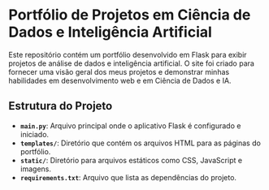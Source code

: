 # Portfólio de Projetos em Ciência de Dados e Inteligência Artificial
Este repositório contém um portfólio desenvolvido em Flask para exibir projetos de análise de dados e inteligência artificial. O site foi criado para fornecer uma visão geral dos meus projetos e demonstrar minhas habilidades em desenvolvimento web e em Ciência de Dados e IA.

## Estrutura do Projeto

- **`main.py`**: Arquivo principal onde o aplicativo Flask é configurado e iniciado.
- **`templates/`**: Diretório que contém os arquivos HTML para as páginas do portfólio.
- **`static/`**: Diretório para arquivos estáticos como CSS, JavaScript e imagens.
- **`requirements.txt`**: Arquivo que lista as dependências do projeto.


